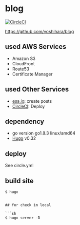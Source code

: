 # blog

[![CircleCI](https://circleci.com/gh/yoshihara/blog.svg?style=svg)](https://circleci.com/gh/yoshihara/blog)

https://github.com/yoshihara/blog

## used AWS Services

- Amazon S3
- CloudFront
- Route53
- Certificate Manager

## used Other Services

- [esa.io](https://esa.io): create posts
- [CircleCI](https://circleci.com): Deploy

## dependency

- go version go1.8.3 linux/amd64
- [Hugo](http://gohugo.io/) v0.32

## deploy

See circle.yml

## build site

```sh
$ hugo
```

```

## for check in local

```sh
$ hugo server -D
```
